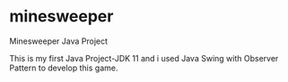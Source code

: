 # minesweeper
Minesweeper Java Project

This is my first Java Project-JDK 11 and i used Java Swing with Observer Pattern to develop this game.
